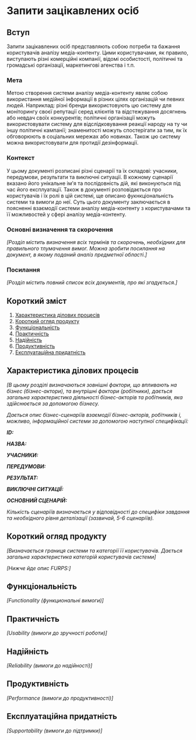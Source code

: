 # Запити зацікавлених осіб

## Вступ

Запити зацікавлених осіб представляють собою потреби та бажання користувачів аналізу медіа-контенту. Цими користувачами, як правило, виступають різні комерційні компанії, відомі особистості, політичні та громадські організації, маркетингові агенства і т.п.

### Мета 

Метою створення системи аналізу медіа-контенту являє собою використання медійної інформації в різних цілях організацій чи певних людей. Наприклад: різні бренди використовують цю систему для моніторингу своєї репутації серед клієнтів та відстежування досягнень або невдач своїх конкурентів; політичні організації можуть використовувати систему для відслідковування реакції народу на ту чи іншу політичні кампанії; знаменитості можуть спостерігати за тим, як їх обговорюють в соціальних мережах або новинах. Також цю систему можна використовувати для протидії дезінформації.

### Контекст

У цьому документі розписані різні сценарії та їх складові: учасники, передумови, результати та виключні ситуації. В кожному сценарії вказано його унікальне ім'я та послідовність дій, які виконуються під час його експлуатації. Також в документі розповідається про користувачів і їх ролі в цій системі, ще описано фукнкціональність системи та вимоги до неї. Суть цього документу заключається в поясненні взаємодії системи аналізу медіа-контенту з користувачами та її можливостей у сфері аналізу медіа-контенту.

### Основні визначення та скорочення

*[Розділ містить визначення всіх термінів та скорочень, необхідних для правильного
тлумачення вимог. Можна зробити посилання на документ, в якому поданий аналіз предметної області.]*


### Посилання

*[Розділ містить повний список всіх документів, про які згадується.]*


## Короткий зміст

1. [Характеристика ділових процесів](#usercases)
2. [Короткий огляд продукту](#productpreview)
3. [Функціональність](#functionality)
4. [Практичність](#usability)
5. [Надійність](#reliability)
6. [Продуктивність](#performance)
7. [Експлуатаційна придатність](#supportability)

## Характеристика ділових процесів <a id="usercases"></a>

*[В цьому розділі визначаються зовнішні фактори, що впливають на бізнес (бізнес-актори), 
та внутрішні фактори (робітники), дається загальна характеристика діяльності бізнес-акторів 
та робітників, яка здійснюється за допомогою бізнесу.*

*Дається опис бізнес-сценаріїв взаємодії бізнес-акторів, робітників і, можливо, інформаційної системи за допомогою наступної
специфікації:*

   
***ID:***
    
***НАЗВА:***
    
***УЧАСНИКИ:***

***ПЕРЕДУМОВИ:***

***РЕЗУЛЬТАТ:***

***ВИКЛЮЧНІ СИТУАЦІЇ:***

***ОСНОВНИЙ СЦЕНАРІЙ:***

*Кількість сценаріїв визначається у відповідності до специфіки завдання та необхідного 
рівня деталізації (зазвичай, 5-6 сценаріїв).*

## Короткий огляд продукту <a id="productpreview"></a>

*[Визначається границя системи та категорії її користувачів. Дається загальна характеристика категорій користувачів
системи]*

*[Нижче йде опис FURPS:]*


## Функціональність <a id="functionality"></a>

*[Functionality (функциональні вимоги)]*

## Практичність <a id="usability"></a>

*[Usability (вимоги до зручності роботи)]*

## Надійність <a id="reliability"></a>

*[Reliability (вимоги до надійності)]*

## Продуктивність <a id="performance"></a>

*[Performance (вимоги до продуктивності)]*

## Експлуатаційна придатність <a id="supportability"></a>

*[Supportability (вимоги до підтримки)]*
